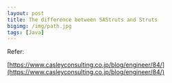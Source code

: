 ```yaml
---
layout: post
title: The difference between SAStruts and Struts
bigimg: /img/path.jpg
tags: [Java]
---
```






Refer:

[https://www.casleyconsulting.co.jp/blog/engineer/84/](https://www.casleyconsulting.co.jp/blog/engineer/84/)